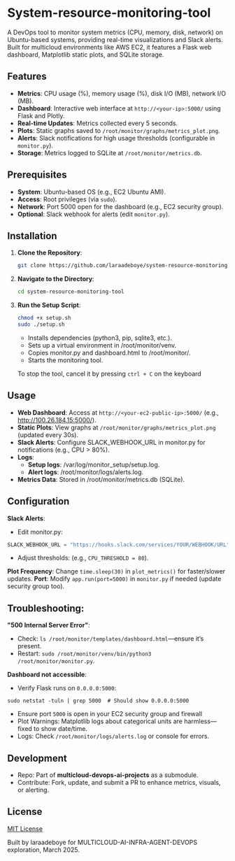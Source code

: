# System-resource-monitoring-tool
A DevOps tool to monitor system metrics (CPU, memory, disk, network) on Ubuntu-based systems, providing real-time visualizations and Slack alerts. Built for multicloud environments like AWS EC2, it features a Flask web dashboard, Matplotlib static plots, and SQLite storage.

## Features
- **Metrics**: CPU usage (%), memory usage (%), disk I/O (MB), network I/O (MB).
- **Dashboard**: Interactive web interface at `http://<your-ip>:5000/` using Flask and Plotly.
- **Real-time Updates**: Metrics collected every 5 seconds.
- **Plots**: Static graphs saved to `/root/monitor/graphs/metrics_plot.png`.
- **Alerts**: Slack notifications for high usage thresholds (configurable in `monitor.py`).
- **Storage**: Metrics logged to SQLite at `/root/monitor/metrics.db`.

## Prerequisites
- **System**: Ubuntu-based OS (e.g., EC2 Ubuntu AMI).
- **Access**: Root privileges (via `sudo`).
- **Network**: Port 5000 open for the dashboard (e.g., EC2 security group).
- **Optional**: Slack webhook for alerts (edit `monitor.py`).

## Installation
1. **Clone the Repository**:

   ```bash
   git clone https://github.com/laraadeboye/system-resource-monitoring-tool.git
   ```
2. **Navigate to the Directory**:

   ```bash
   cd system-resource-monitoring-tool
   ```
3. **Run the Setup Script**:

   ```bash
   chmod +x setup.sh
   sudo ./setup.sh
   ```
    - Installs dependencies (python3, pip, sqlite3, etc.).
    - Sets up a virtual environment in /root/monitor/venv.
    - Copies monitor.py and dashboard.html to /root/monitor/.
    - Starts the monitoring tool.

   To stop the tool, cancel it by pressing `ctrl + C` on the keyboard

## Usage
- **Web Dashboard**: Access at `http://<your-ec2-public-ip>:5000/` (e.g., http://100.26.184.15:5000/).
- **Static Plots**: View graphs at `/root/monitor/graphs/metrics_plot.png` (updated every 30s).
- **Slack Alerts**: Configure SLACK_WEBHOOK_URL in monitor.py for notifications (e.g., CPU > 80%).
- **Logs**:
   - **Setup logs**: /var/log/monitor_setup/setup.log.
   - **Alert logs**: /root/monitor/logs/alerts.log.
- **Metrics Data**: Stored in /root/monitor/metrics.db (SQLite).

## Configuration
**Slack Alerts**:
- Edit monitor.py:

```python
SLACK_WEBHOOK_URL = "https://hooks.slack.com/services/YOUR/WEBHOOK/URL"
```
- Adjust thresholds: (e.g., `CPU_THRESHOLD = 80`).

**Plot Frequency**: Change `time.sleep(30)` in `plot_metrics()` for faster/slower updates.
**Port**: Modify `app.run(port=5000)` in `monitor.py` if needed (update security group too).

## Troubleshooting:
**"500 Internal Server Error"**:
- Check: `ls /root/monitor/templates/dashboard.html`—ensure it’s present.
- Restart: `sudo /root/monitor/venv/bin/python3 /root/monitor/monitor.py`.

**Dashboard not accessible**:
- Verify Flask runs on `0.0.0.0:5000`:
```
sudo netstat -tuln | grep 5000  # Should show 0.0.0.0:5000
```
- Ensure port `5000` is open in your EC2 security group and firewall
- Plot Warnings: Matplotlib logs about categorical units are harmless—fixed to show date/time.
- Logs: Check `/root/monitor/logs/alerts.log` or console for errors.

## Development
- Repo: Part of **multicloud-devops-ai-projects** as a submodule.
- Contribute: Fork, update, and submit a PR to enhance metrics, visuals, or alerting.

## License
[MIT License](LICENSE)


Built by laraadeboye for MULTICLOUD-AI-INFRA-AGENT-DEVOPS exploration, March 2025.
